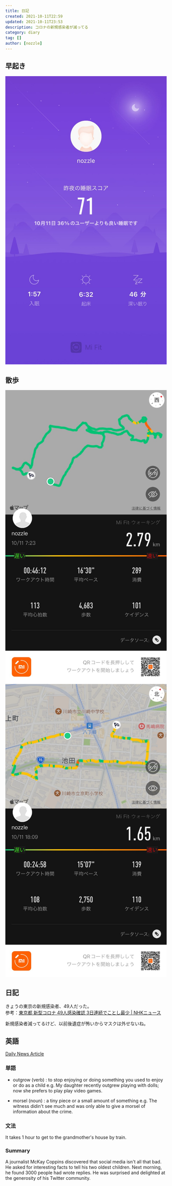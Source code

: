 ```yaml
---
title: 日記
created: 2021-10-11T22:59
updated: 2021-10-11T23:53
description: コロナの新規感染者が減ってる
category: diary
tag: []
author: [nozzle]
---
```


## 早起き
![](sleep.JPG)

## 散歩
![](workout_01.JPG)
![](workout_02.JPG)

## 日記
きょうの東京の新規感染者、49人だった。  
参考：[東京都 新型コロナ 49人感染確認 3日連続でことし最少 | NHKニュース](https://www3.nhk.or.jp/news/html/20211011/k10013302251000.html)

新規感染者減ってるけど、以前後遺症が怖いからマスクは外せないね。  


## 英語
[Daily News Article]()

### 単語
* outgrow (verb) : to stop enjoying or doing something you used to enjoy or do as a child
e.g. My daughter recently outgrew playing with dolls; now she prefers to play play video games.

* morsel (noun) : a tiny piece or a small amount of something
e.g. The witness didin't see much and was only able to give a morsel of information about the crime.

### 文法
It takes 1 hour to get to the grandmother's house by train.

### Summary
A journalist McKay Coppins discovered that social media isn't all that bad. He asked for interesting facts to tell his two oldest children.
Next morning, he found 3000 people had wrote replies. He was surprised and delighted at the generosity of his Twitter community. 

